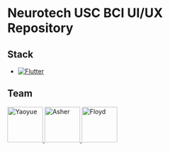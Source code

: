 # Neurotech USC BCI UI/UX Repository

## Stack

* [![Flutter][Flutter.dev]][Flutter-url]

## Team

<a href="https://github.com/Yaoyuewang">
  <img src="https://github.com/Yaoyuewang.png" alt="Yaoyue" width="80" height="80" />
</a>
<a href="https://github.com/AsherHoltham">
  <img src="https://github.com/AsherHoltham.png" alt="Asher" width="80" height="80" />
</a>
<a href="https://github.com/floydstott">
  <img src="https://github.com/floydstott.png" alt="Floyd" width="80" height="80" />
</a>

<!-- MARKDOWN LINKS & IMAGES -->
[Flutter-url]: https://flutter.dev/
[Flutter.dev]: https://img.shields.io/badge/Flutter-02569B?style=for-the-badge&logo=flutter&logoColor=white
